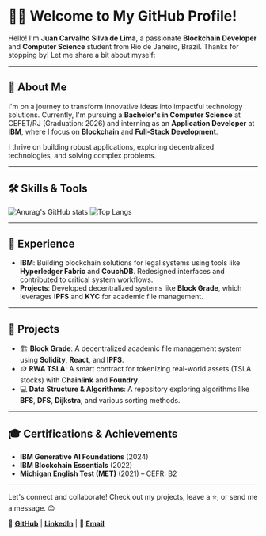 # 👋🏽 Welcome to My GitHub Profile!

Hello! I'm **Juan Carvalho Silva de Lima**, a passionate **Blockchain Developer** and **Computer Science** student from Rio de Janeiro, Brazil. Thanks for stopping by! Let me share a bit about myself:

---

## 🌟 About Me
I'm on a journey to transform innovative ideas into impactful technology solutions. Currently, I'm pursuing a **Bachelor's in Computer Science** at CEFET/RJ (Graduation: 2026) and interning as an **Application Developer** at **IBM**, where I focus on **Blockchain** and **Full-Stack Development**. 

I thrive on building robust applications, exploring decentralized technologies, and solving complex problems.

---

## 🛠️ Skills & Tools
![Anurag's GitHub stats](https://github-readme-stats.vercel.app/api?username=jsuisjuan&show_icons=true&theme=transparent)
![Top Langs](https://github-readme-stats.vercel.app/api/top-langs/?username=jsuisjuan&layout=compact&langs_count=9)

---

## 💼 Experience
- **IBM**: Building blockchain solutions for legal systems using tools like **Hyperledger Fabric** and **CouchDB**. Redesigned interfaces and contributed to critical system workflows.
- **Projects**: Developed decentralized systems like **Block Grade**, which leverages **IPFS** and **KYC** for academic file management.

---

## 🌱 Projects
- 🏗️ **Block Grade**: A decentralized academic file management system using **Solidity**, **React**, and **IPFS**.
- 🪙 **RWA TSLA**: A smart contract for tokenizing real-world assets (TSLA stocks) with **Chainlink** and **Foundry**.
- 💻 **Data Structure & Algorithms**: A repository exploring algorithms like **BFS**, **DFS**, **Dijkstra**, and various sorting methods.

---

## 🎓 Certifications & Achievements
- **IBM Generative AI Foundations** (2024)
- **IBM Blockchain Essentials** (2022)
- **Michigan English Test (MET)** (2021) – CEFR: B2

---

Let's connect and collaborate! Check out my projects, leave a ⭐, or send me a message. 😊

🔗 **[GitHub](https://github.com/jsuisjuan)** | **[LinkedIn](https://www.linkedin.com/in/jsuisjuan/)** | 📧 **[Email](mailto:juanc.s.delima@gmail.com)**
